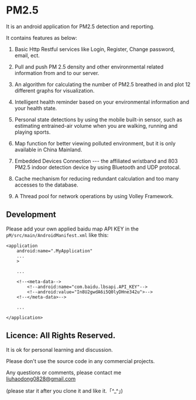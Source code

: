 # PM2.5 

It is an android application for PM2.5 detection and reporting.

It contains features as below:

1.	Basic Http Restful services like Login, Register, Change password, email, ect.

2.	Pull and push PM 2.5 density and other environmental related information from and to our server.

3.	An algorithm for calculating the number of PM2.5 breathed in and plot 12 different graphs for visualization.

4.	Intelligent health reminder based on your environmental information and your health state.

5.	Personal state detections by using the mobile built-in sensor, such as estimating entrained-air volume when you are walking, running and playing sports.

6.	Map function for better viewing polluted environment, but it is only available in China Mainland.

7.	Embedded Devices Connection --- the affiliated wristband and 803 PM2.5 indoor detection device by using Bluetooth and UDP protocal.

8.	Cache mechanism for reducing redundant calculation and too many accesses to the database.

9.	A Thread pool for network operations by using Volley Framework.

## Development
Please add your own applied baidu map API KEY in the `pM/src/main/AndroidManifest.xml` like this:
```
<application
    android:name=".MyApplication"
    ...
    >

    ...

    <!--<meta-data-->
        <!--android:name="com.baidu.lbsapi.API_KEY"-->
        <!--android:value="In8U2gwdA6i5Q0lyDHne342u">-->
    <!--</meta-data>-->

    ...

</application>
```


## Licence: All Rights Reserved. 

It is ok for personal learning and discussion.

Please don't use the source code in any commercial projects.

Any questions or comments, please contact me liuhaodong0828@gmail.com

(please star it after you clone it and like it.「^_^」)
